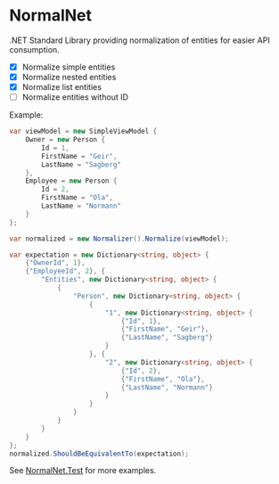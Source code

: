 # NormalNet

.NET Standard Library providing normalization of entities for easier API consumption.

- [x] Normalize simple entities
- [x] Normalize nested entities
- [x] Normalize list entities
- [ ] Normalize entities without ID

Example:

```csharp
var viewModel = new SimpleViewModel {
    Owner = new Person {
        Id = 1,
        FirstName = "Geir",
        LastName = "Sagberg"
    },
    Employee = new Person {
        Id = 2,
        FirstName = "Ola",
        LastName = "Normann"
    }
};

var normalized = new Normalizer().Normalize(viewModel);

var expectation = new Dictionary<string, object> {
    {"OwnerId", 1},
    {"EmployeeId", 2}, {
        "Entities", new Dictionary<string, object> {
            {
                "Person", new Dictionary<string, object> {
                    {
                        "1", new Dictionary<string, object> {
                            {"Id", 1},
                            {"FirstName", "Geir"},
                            {"LastName", "Sagberg"}
                        }
                    }, {
                        "2", new Dictionary<string, object> {
                            {"Id", 2},
                            {"FirstName", "Ola"},
                            {"LastName", "Normann"}
                        }
                    }
                }
            }
        }
    }
};
normalized.ShouldBeEquivalentTo(expectation);
```

See [NormalNet.Test](NormalNet.Test) for more examples.

